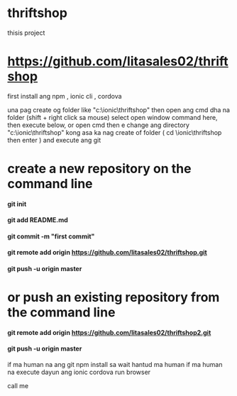 # thriftshop
thisis project
# https://github.com/litasales02/thriftshop

first install ang npm , ionic cli , cordova

una pag create og folder like "c:\ionic\thriftshop" then open ang cmd dha na folder (shift + right click sa mouse) select open window command here,
then execute below,
or open cmd then e change ang directory "c:\ionic\thriftshop" kong asa ka nag create of folder ( cd \ionic\thriftshop then enter ) and execute ang git


# create a new repository on the command line

#### git init
#### git add README.md
#### git commit -m "first commit"
#### git remote add origin https://github.com/litasales02/thriftshop.git
#### git push -u origin master


# or push an existing repository from the command line
#### git remote add origin https://github.com/litasales02/thriftshop2.git
#### git push -u origin master


if ma human na ang git npm install sa wait hantud ma human
if ma human na execute dayun ang ionic cordova run browser

call me
